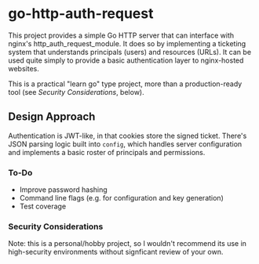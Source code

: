 # go-http-auth-request

This project provides a simple Go HTTP server that can interface with nginx's
http_auth_request_module. It does so by implementing a ticketing system that
understands principals (users) and resources (URLs). It can be used quite simply
to provide a basic authentication layer to nginx-hosted websites.

This is a practical "learn go" type project, more than a production-ready tool
(see *Security Considerations*, below).

## Design Approach

Authentication is JWT-like, in that cookies store the signed ticket. There's JSON
parsing logic built into `config`, which handles server configuration and
implements a basic roster of principals and permissions.

### To-Do

* Improve password hashing
* Command line flags (e.g. for configuration and key generation)
* Test coverage

### **Security Considerations**

Note: this is a personal/hobby project, so I wouldn't recommend its use in
high-security environments without signficant review of your own. 

